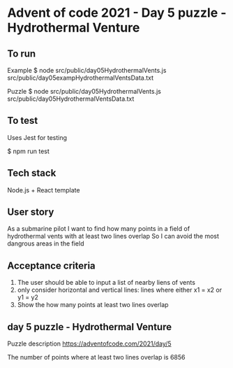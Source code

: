 # Advent of code 2021 - Day 5 puzzle - Hydrothermal Venture

## To run

Example
$ node src/public/day05HydrothermalVents.js src/public/day05exampHydrothermalVentsData.txt

Puzzle
$ node src/public/day05HydrothermalVents.js src/public/day05HydrothermalVentsData.txt

## To test

Uses Jest for testing

$ npm run test

## Tech stack

Node.js + React template

## User story

As a submarine pilot
I want to find how many points in a field of hydrothermal vents with at least two lines overlap
So I can avoid the most dangrous areas in the field


## Acceptance criteria

1. The user should be able to input a list of nearby liens of vents
2. only consider horizontal and vertical lines: lines where either x1 = x2 or y1 = y2
3. Show the how many points at least two lines overlap

## day 5 puzzle - Hydrothermal Venture

Puzzle description https://adventofcode.com/2021/day/5 

The number of points where at least two lines overlap is  6856